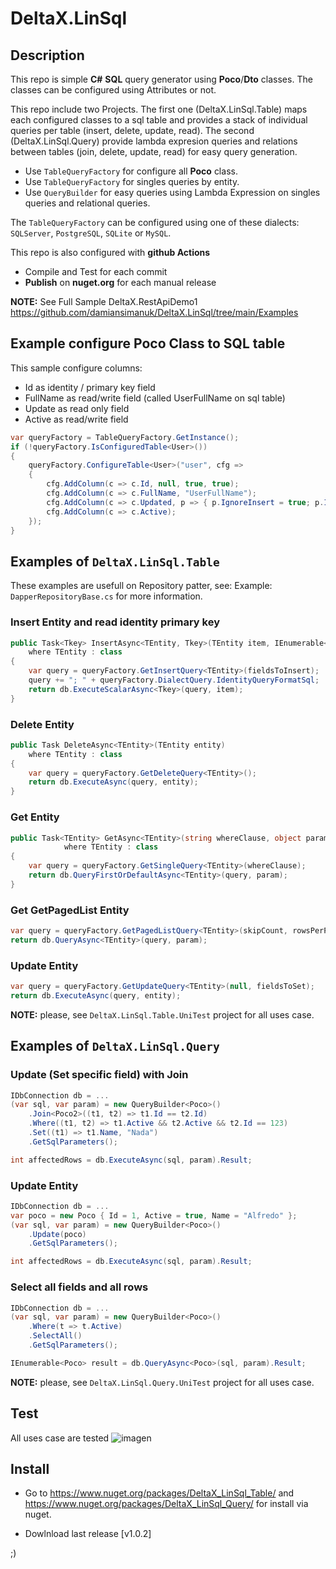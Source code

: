 # DeltaX.LinSql

## Description
This repo is simple **C#** **SQL** query generator using **Poco**/**Dto** classes. The classes can be configured using Attributes or not.

This repo include two Projects. The first one (DeltaX.LinSql.Table) maps each configured classes to a sql table and provides a stack of individual queries per table (insert, delete, update, read). The second (DeltaX.LinSql.Query) provide lambda expresion queries and relations between tables (join, delete, update, read) for easy query generation.

- Use `TableQueryFactory` for configure all **Poco** class.
- Use `TableQueryFactory` for singles queries by entity.
- Use `QueryBuilder` for easy queries using Lambda Expression on singles queries and relational queries.

The `TableQueryFactory` can be configured using one of these dialects: `SQLServer`, `PostgreSQL`, `SQLite` or `MySQL`.

This repo is also configured with **github Actions**

- Compile and Test for each commit
- **Publish** on **nuget.org** for each manual release
 
**NOTE:** See Full Sample DeltaX.RestApiDemo1 https://github.com/damiansimanuk/DeltaX.LinSql/tree/main/Examples 
## Example configure Poco Class to SQL table

This sample configure columns:
 - Id as identity / primary key field
 - FullName as read/write field (called UserFullName on sql table) 
 - Update as read only field
 - Active as read/write field
``` C#
var queryFactory = TableQueryFactory.GetInstance(); 
if (!queryFactory.IsConfiguredTable<User>())
{
    queryFactory.ConfigureTable<User>("user", cfg =>
    {
        cfg.AddColumn(c => c.Id, null, true, true);
        cfg.AddColumn(c => c.FullName, "UserFullName");
        cfg.AddColumn(c => c.Updated, p => { p.IgnoreInsert = true; p.IgnoreUpdate = true; });
        cfg.AddColumn(c => c.Active); 
    });
}
```

## Examples of `DeltaX.LinSql.Table`

These examples are usefull on Repository patter, see: Example: `DapperRepositoryBase.cs` for more information.

### Insert Entity and read identity primary key

``` C#
public Task<Tkey> InsertAsync<TEntity, Tkey>(TEntity item, IEnumerable<string> fieldsToInsert = null)
    where TEntity : class
{
    var query = queryFactory.GetInsertQuery<TEntity>(fieldsToInsert);
    query += "; " + queryFactory.DialectQuery.IdentityQueryFormatSql;
    return db.ExecuteScalarAsync<Tkey>(query, item);
}
```

### Delete Entity
``` C#
public Task DeleteAsync<TEntity>(TEntity entity)
    where TEntity : class
{
    var query = queryFactory.GetDeleteQuery<TEntity>();
    return db.ExecuteAsync(query, entity);
}
```

### Get Entity
``` C#
public Task<TEntity> GetAsync<TEntity>(string whereClause, object param)
            where TEntity : class
{
    var query = queryFactory.GetSingleQuery<TEntity>(whereClause); 
    return db.QueryFirstOrDefaultAsync<TEntity>(query, param);
}
```

### Get GetPagedList Entity
``` C#
var query = queryFactory.GetPagedListQuery<TEntity>(skipCount, rowsPerPage, whereClause, orderByClause); 
return db.QueryAsync<TEntity>(query, param);
```

### Update Entity
``` C#
var query = queryFactory.GetUpdateQuery<TEntity>(null, fieldsToSet);
return db.ExecuteAsync(query, entity);

```

**NOTE:** please, see `DeltaX.LinSql.Table.UniTest` project for all uses case.


## Examples of `DeltaX.LinSql.Query`

### Update (Set specific field) with Join
``` C#
IDbConnection db = ... 
(var sql, var param) = new QueryBuilder<Poco>()
    .Join<Poco2>((t1, t2) => t1.Id == t2.Id)
    .Where((t1, t2) => t1.Active && t2.Active && t2.Id == 123)
    .Set((t1) => t1.Name, "Nada")
    .GetSqlParameters();

int affectedRows = db.ExecuteAsync(sql, param).Result; 

```

### Update Entity 
``` C#
IDbConnection db = ... 
var poco = new Poco { Id = 1, Active = true, Name = "Alfredo" };
(var sql, var param) = new QueryBuilder<Poco>()
    .Update(poco)
    .GetSqlParameters();

int affectedRows = db.ExecuteAsync(sql, param).Result;

```

### Select all fields and all rows
``` C#
IDbConnection db = ... 
(var sql, var param) = new QueryBuilder<Poco>()
    .Where(t => t.Active)
    .SelectAll()
    .GetSqlParameters();

IEnumerable<Poco> result = db.QueryAsync<Poco>(sql, param).Result;

```


**NOTE:** please, see `DeltaX.LinSql.Query.UniTest` project for all uses case.

## Test

All uses case are tested
![imagen](https://user-images.githubusercontent.com/2318691/104198177-ac2a7c80-5404-11eb-84d4-10a5ae033623.png)


## Install 

- Go to https://www.nuget.org/packages/DeltaX_LinSql_Table/ and https://www.nuget.org/packages/DeltaX_LinSql_Query/ 
for install via nuget.
 
- Dowlnload last release [v1.0.2]


;)
